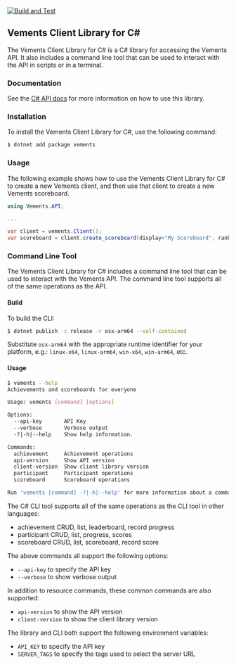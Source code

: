 [![Build and Test](https://github.com/vements/client-cs/actions/workflows/build-test.yaml/badge.svg)](https://github.com/vements/client-cs/actions/workflows/build-test.yaml)

## Vements Client Library for C#

The Vements Client Library for C# is a C# library for accessing the Vements API.  It also includes a command line tool that can be used to interact with the API in scripts or in a terminal.


### Documentation

See the [C# API docs](https://vements.io/docs/clients/csharp/) for more information on how to use this library.

### Installation

To install the Vements Client Library for C#, use the following command:

```bash
$ dotnet add package vements
```

### Usage 

The following example shows how to use the Vements Client Library for C# to create a new Vements client, and then use that client to create a new Vements scoreboard.

```c#
using Vements.API;

... 

var client = vements.Client();
var scoreboard = client.create_scoreboard(display="My Scoreboard", rank_dir="desc", public=False);
```

### Command Line Tool

The Vements Client Library for C# includes a command line tool that can be used to interact with the Vements API. The command line tool supports all of the same operations as the API.

#### Build 

To build the CLI:

```bash
$ dotnet publish -c release -r osx-arm64 --self-contained
```

Substitute `osx-arm64` with the appropriate runtime identifier for your platform, e.g.: `linux-x64`, `linux-arm64`, `win-x64`, `win-arm64`, etc.

#### Usage

```bash 
$ vements --help
Achievements and scoreboards for everyone

Usage: vements [command] [options]

Options:
  --api-key       API Key
  --verbose       Verbose output
  -?|-h|--help    Show help information.

Commands:
  achievement     Achievement operations
  api-version     Show API version
  client-version  Show client library version
  participant     Participant operations
  scoreboard      Scoreboard operations

Run 'vements [command] -?|-h|--help' for more information about a command.
```

The C# CLI tool supports all of the same operations as the CLI tool in other languages:

* achievement CRUD, list, leaderboard, record progress
* participant CRUD, list, progress, scores
* scoreboard CRUD, list, scoreboard, record score

The above commands all support the following options:

* `--api-key` to specify the API key
* `--verbose` to show verbose output

In addition to resource commands, these common commands are also supported:

* `api-version` to show the API version
* `client-version` to show the client library version

The library and CLI both support the following environment variables:

* `API_KEY` to specify the API key
* `SERVER_TAGS` to specify the tags used to select the server URL


